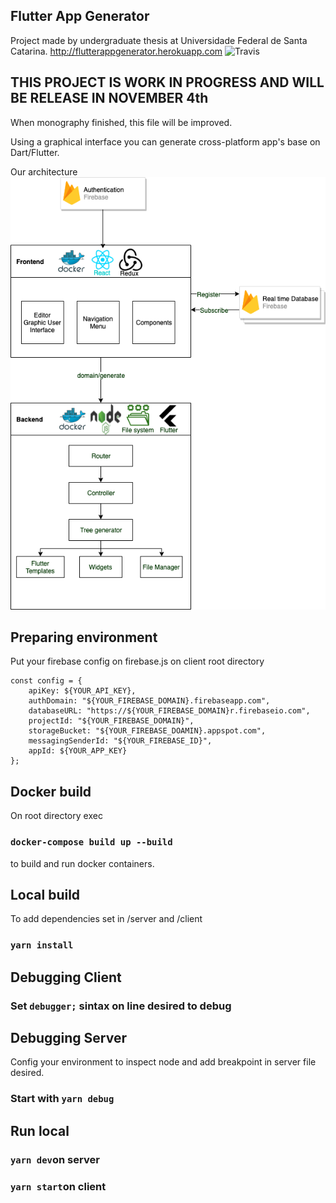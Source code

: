 ## Flutter App Generator 
Project made by undergraduate thesis at Universidade Federal de Santa Catarina.
http://flutterappgenerator.herokuapp.com
![Travis](https://travis-ci.com/RonaldoDev/flutterappgenerator.svg?branch=develop)

## THIS PROJECT IS WORK IN PROGRESS AND WILL BE RELEASE IN NOVEMBER 4th
When monography finished, this file will be improved.

Using a graphical interface you can generate cross-platform app's base on Dart/Flutter.

Our architecture
![FlutterAppGenerator Structure](https://github.com/RonaldoDev/flutterappgenerator/blob/develop/Software%20architecture.png)


## Preparing environment

Put your firebase config on firebase.js on client root directory
```
const config = {
    apiKey: ${YOUR_API_KEY},
    authDomain: "${YOUR_FIREBASE_DOMAIN}.firebaseapp.com",
    databaseURL: "https://${YOUR_FIREBASE_DOMAIN}r.firebaseio.com",
    projectId: "${YOUR_FIREBASE_DOMAIN}",
    storageBucket: "${YOUR_FIREBASE_DOAMIN}.appspot.com",
    messagingSenderId: "${YOUR_FIREBASE_ID}",
    appId: ${YOUR_APP_KEY}
};
```

## Docker build
On root directory exec
### `docker-compose build up --build`
to build and run docker containers.

## Local build
To add dependencies set in /server and /client
### `yarn install` 

## Debugging Client
### Set `debugger;` sintax on line desired to debug

## Debugging Server
Config your environment to inspect node and add breakpoint in server file desired.
### Start with `yarn debug`


## Run local
### `yarn dev`on server
### `yarn start`on client

